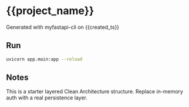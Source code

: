 # {{project_name}}

Generated with myfastapi-cli on {{created_ts}}

## Run

```bash
uvicorn app.main:app --reload
```

## Notes

This is a starter layered Clean Architecture structure. Replace in-memory auth with a real persistence layer.
